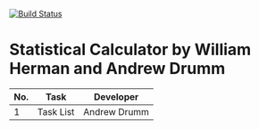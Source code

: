 [![Build Status](https://travis-ci.com/williamaherman/statscalculator.svg?branch=main)](https://travis-ci.com/williamaherman/statscalculator)

# Statistical Calculator by William Herman and Andrew Drumm

No. |Task | Developer 
--- | ------------ | ------------- |
1| Task List | Andrew Drumm
